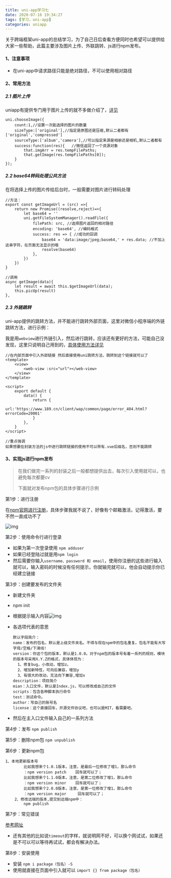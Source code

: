 ```yaml
---
title: uni-app学习七
date: 2020-07-16 19:34:27
tags: [学习，uni-app]
categories: uniapp
---
```


关于跨端框架uni-app的总结学习，为了自己日后查看方便同时也希望可以提供给大家一些帮助，此篇主要涉及图片上传、外联跳转、js进行npm发布。

<!-- more -->

#### 1、注意事项

- 在uni-app中请求路径只能是绝对路径，不可以使用相对路径

#### 2、常用方法

##### 2.1 图片上传

uniapp有提供专门用于图片上传的就不多做介绍了，[详见](https://uniapp.dcloud.io/api/media/image?id=chooseimage)

```
uni.chooseImage({
    count:1,//设置一次能选择的图片的数量 
    sizeType:['original'],//指定是原图还是压缩,默认二者都有 ['original','compressed']
    sourceType:['album','camera'],//可以指定来源是相册还是相机,默认二者都有
    success:function(res){   //微信返回了一个资源对象
        that.imgArr = res.tempFilePaths;
        that.getImage(res.tempFilePaths[0]);
    }
});
```

##### 2.2 base64转码处理公共方法

在将选择上传的图片传给后台时，一般需要对图片进行转码处理

```
//方法：
export const getImageUrl = (src) =>{
	return new Promise((resolve,reject)=>{
		let base64 = ''
		uni.getFileSystemManager().readFile({
			filePath: src, //选择图片返回的相对路径
			encoding: 'base64', //编码格式
			success: res => { //成功的回调
				base64 = 'data:image/jpeg;base64,' + res.data; //不加上这串字符，在页面无法显示的哦
				resolve(base64)
			},
		})
	})
}

//调用
async getImage(data){
    let result = await this.$getImageUrl(data);
    this.picUp(result)
},
```

##### 2.3 外链跳转

uni-app提供的跳转方法，并不能进行跳转外部页面，这里对微信小程序端的外链跳转方法，进行示例：

我是用`webview`进行外链引入，然后进行跳转，应该还有更好的方法，可能自己没发现，这里只说明自己用到的，[具体使用方法详见](https://uniapp.dcloud.io/component/web-view)

```
//在内部页面中引入外部链接 然后直接使用uni跳转方法，跳转到这个链接就可以了
<template>
	<view>
		<web-view :src="url"></web-view>
	</view>
</template>

<script>
	export default {
		data() {
			return {
				url:'https://www.189.cn/client/wap/common/page/error_404.html?errorCode=20001'
			}
		},
	}
</script>

//重点强调
如果想要在封装方法的js中进行跳转链接的使用不可以带有.vue后缀名，否则不能跳转
```

#### 3、实现js进行npm发布

> 在我们做完一系列的封装之后一般都想提供出去，每次引入使用就可以，也避免每次都要cv
>
> 下面就对发布npm包的具体步骤进行示例

第1步：进行注册

在[npm官网进行注册](https://www.npmjs.com)，具体步骤我就不说了，好像有个邮箱激活，记得激活，要不然一直成功不了

![img](https://img-blog.csdn.net/20180528142949904?watermark/2/text/aHR0cHM6Ly9ibG9nLmNzZG4ubmV0L3J1bm5pbmdfc2h1YWk=/font/5a6L5L2T/fontsize/400/fill/I0JBQkFCMA==/dissolve/70)

第2步：使用命令行进行登录

- 如果为第一次登录使用 `npm adduser`
- 如果已经登陆过就是用`npm login`
- 然后需要你输入`username、password 和 email`，使用你注册的这些进行输入就可以，输入密码的时候没有任何提示，你就输完就可以，他会自动提示你已经建立链接

第3步：创建要发布的文件夹

- 新建文件夹

- npm init

- 根据提示输入内容![img](https://img2018.cnblogs.com/blog/1628733/201909/1628733-20190906163611026-1799640511.png)

- 各选项代表的意思

  ```
  默认字段简介：
  name：发布的包名，默认是上级文件夹名。不得与现在npm中的包名重复。包名不能有大写字母/空格/下滑线!
  version：你这个包的版本，默认是1.0.0。对于npm包的版本号有着一系列的规则，模块的版本号采用X.Y.Z的格式，具体体现为：
    1、修复bug，小改动，增加z。
    2、增加新特性，可向后兼容，增加y
    3、有很大的改动，无法向下兼容,增加x
  description：项目简介
  mian：入口文件，默认是Index.js，可以修改成自己的文件 
  scripts：包含各种脚本执行命令
  test：测试命令。
  author：写自己的账号名
  license：这个直接回车，开源文件协议吧，也可以是MIT，看需要吧。
  ```

- 然后在主入口文件输入自己的一系列方法

第4步：发布 `npm publish`

第5步：删除npm包  `npm unpublish`

第6步：更新npm包  

```
1、本地更新版本号
        比如我想来个1.0.1版本，注意，是最后一位修改了增1，那么命令
        ：npm version patch    回车就可以了；
        比如我想来个1.1.0版本，注意，是第二位修改了增1，那么命令
        ：npm version minor    回车就可以了；
        比如我想来个2.0.0版本，注意，是第一位修改了增1，那么命令
        ：npm version major     回车就可以了；
    2、修改远端的版本,提交到远端npm中：
        npm publish 
```

第7步：常见错误

[参考网址](https://www.jianshu.com/p/6ffa934da70c)

- 还有其他的比如说`timeout`的字样，就说明网不好，可以换个网试试，如果还是不可以可以等待再试试，都会有解决办法。

第8步：安装使用

- 安装 `npm i package（包名）-S`
- 使用就直接在页面中引入就可以 `import {} from package（包名）`